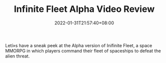 ﻿---
title: "Infinite Fleet Alpha Video Review"
date: 2022-01-31T21:57:40+08:00
lastmod: 2022-01-31T16:45:40+08:00
draft: false
authors: ["Fiery"]
description: "Letí»s have a sneak peek at the Alpha version of Inifinite Fleet, a space MMORPG in which players command their fleet of spaceships to defeat the alien threat."
featuredImage: "infinite-fleet-alpha-video-review.jpg"
tags: ["NFTs","Play to Earn"]
categories: ["news"]
news: ["NFTs"]
weight: 
lightgallery: true
pinned: false
recommend: false
recommend1: false
---

Letí»s have a sneak peek at the Alpha version of Inifinite Fleet, a space MMORPG in which players command their fleet of spaceships to defeat the alien threat.

<!--more-->

